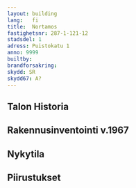 ```yaml
---
layout: building
lang:   fi
title:  Nortamos
fastighetsnr: 287-1-121-12
stadsdel: 1
adress: Puistokatu 1
anno: 9999
builtby:
brandforsakring:
skydd: SR
skydd67: A?
---
```

## Talon Historia


## Rakennusinventointi v.1967


## Nykytila


## Piirustukset
